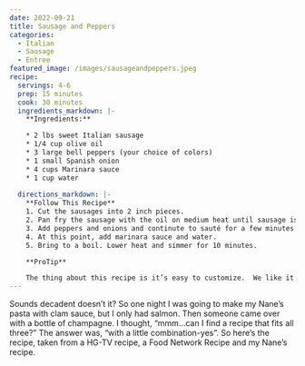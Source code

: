 ```yaml
---
date: 2022-09-21
title: Sausage and Peppers
categories:
  - Italian
  - Sausage
  - Entree
featured_image: /images/sausageandpeppers.jpeg
recipe:
  servings: 4-6
  prep: 15 minutes
  cook: 30 minutes
  ingredients_markdown: |-
    **Ingredients:**

    * 2 lbs sweet Italian sausage
    * 1/4 cup olive oil
    * 3 large bell peppers (your choice of colors)
    * 1 small Spanish onion
    * 4 cups Marinara sauce
    * 1 cup water
  
  directions_markdown: |-
    **Follow This Recipe**
    1. Cut the sausages into 2 inch pieces. 
    2. Pan fry the sausage with the oil on medium heat until sausage is cooked.  Drain oil from the pan.  
    3. Add peppers and onions and continute to sauté for a few minutes stirring constantly.
    4. At this point, add marinara sauce and water.  
    5. Bring to a boil. Lower heat and simmer for 10 minutes.

    **ProTip**

    The thing about this recipe is it’s easy to customize.  We like it spicy so I always throw in some crushed red pepper flakes and serve either with pasta or a really good french bread.  You can also go with sweeter and add fresh basil leaves and use a tomato vodka sauce with fresh tomatoes diced and added in.  This way is good with pasta, I like a Manicotti or a Gemelli.
---
```

Sounds decadent doesn’t it?  So one night I was going to make my Nane’s pasta with clam sauce, but I only had salmon.  Then someone came over with a bottle of champagne.  I thought, “mmm…can I find a recipe that fits all three?”  The answer was, “with a little combination-yes”.  So here’s the recipe, taken from a HG-TV recipe, a Food Network Recipe and my Nane’s recipe.